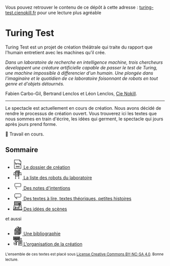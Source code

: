 <p class="github-pages-ignore">Vous pouvez retrouver le contenu de ce dépôt à cette adresse : <a href="http://turing-test.cienokill.fr">turing-test.cienokill.fr</a> pour une lecture plus agréable</p>

Turing Test
===========

Turing Test est un projet de création théâtrale qui traite du rapport que l'humain entretient avec les machines qu’il crée.

*Dans un laboratoire de recherche en intelligence machine, trois chercheurs developpent une créature artificielle capable de passer le test de Turing, une machine impossible à differencier d'un humain. Une plongée dans l'imaginaire et le quotidien de ce laboratoire foisonnant de robots en tout genre et d'objets détournés.*

Fabien Carbo-Gil, Bertrand Lenclos et Léon Lenclos, [Cie Nokill](http://cienokill.fr).

---------------------------------------------------

Le spectacle est actuellement en cours de création. Nous avons décidé de rendre le processus de création ouvert. Vous trouverez ici les textes que nous sommes en train d'écrire, les idées qui germent, le spectacle qui jours après jours prend forme.

🚧 Travail en cours.

Sommaire
--------

-  [![dossier](/ressources/icons/dossier.png) Le dossier de création](dossier/dossier.md)
-  [![robot](/ressources/icons/robot.png) La liste des robots du laboratoire](contenu/robots)
-  [![intentions](/ressources/icons/intentions.png) Des notes d'intentions](contenu/intentions)
-  [![textes](/ressources/icons/textes.png) Des textes à lire, textes théoriques, petites histoires](contenu/textes)
-  [![scene](/ressources/icons/scene.png) Des idées de scènes](contenu/scenes)

et aussi

-  [![bibliographie](/ressources/icons/bibliographie.png) Une bibliographie](contenu/bibliographie.md)
-  [![organisation](/ressources/icons/organisation.png) L'organisation de la création](contenu/organisation)

<small>L'ensemble de ces textes est placé sous [License Creative Commons BY-NC-SA 4.0](https://creativecommons.org/licenses/by-nc-sa/4.0/). Bonne lecture.</small>
